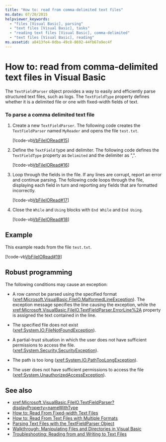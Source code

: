 ```yaml
---
title: "How to: read from comma-delimited text files"
ms.date: 07/20/2015
helpviewer_keywords: 
  - "files [Visual Basic], parsing"
  - "text files [Visual Basic], tasks"
  - "reading text files [Visual Basic], comma-delimited"
  - "text files [Visual Basic], reading"
ms.assetid: a8413fe4-0dba-49c8-8692-44fb67a9ec4f
---
```

# How to: read from comma-delimited text files in Visual Basic

The `TextFieldParser` object provides a way to easily and efficiently parse structured text files, such as logs. The `TextFieldType` property defines whether it is a delimited file or one with fixed-width fields of text.  
  
### To parse a comma delimited text file  
  
1. Create a new `TextFieldParser`. The following code creates the `TextFieldParser` named `MyReader` and opens the file `test.txt`.  
  
     [!code-vb[VbFileIORead#15](~/samples/snippets/visualbasic/VS_Snippets_VBCSharp/VbFileIORead/VB/Class1.vb#15)]  
  
2. Define the `TextField` type and delimiter. The following code defines the `TextFieldType` property as `Delimited` and the delimiter as ",".  
  
     [!code-vb[VbFileIORead#16](~/samples/snippets/visualbasic/VS_Snippets_VBCSharp/VbFileIORead/VB/Class1.vb#16)]  
  
3. Loop through the fields in the file. If any lines are corrupt, report an error and continue parsing. The following code loops through the file, displaying each field in turn and reporting any fields that are formatted incorrectly.  
  
     [!code-vb[VbFileIORead#17](~/samples/snippets/visualbasic/VS_Snippets_VBCSharp/VbFileIORead/VB/Class1.vb#17)]  
  
4. Close the `While` and `Using` blocks with `End While` and `End Using`.  
  
     [!code-vb[VbFileIORead#18](~/samples/snippets/visualbasic/VS_Snippets_VBCSharp/VbFileIORead/VB/Class1.vb#18)]  
  
## Example  

 This example reads from the file `test.txt`.  
  
 [!code-vb[VbFileIORead#19](~/samples/snippets/visualbasic/VS_Snippets_VBCSharp/VbFileIORead/VB/Class1.vb#19)]  
  
## Robust programming  

 The following conditions may cause an exception:  
  
- A row cannot be parsed using the specified format (<xref:Microsoft.VisualBasic.FileIO.MalformedLineException>). The exception message specifies the line causing the exception, while the <xref:Microsoft.VisualBasic.FileIO.TextFieldParser.ErrorLine%2A> property is assigned the text contained in the line.  
  
- The specified file does not exist (<xref:System.IO.FileNotFoundException>).  
  
- A partial-trust situation in which the user does not have sufficient permissions to access the file. (<xref:System.Security.SecurityException>).  
  
- The path is too long (<xref:System.IO.PathTooLongException>).  
  
- The user does not have sufficient permissions to access the file (<xref:System.UnauthorizedAccessException>).  
  
## See also

- <xref:Microsoft.VisualBasic.FileIO.TextFieldParser?displayProperty=nameWithType>
- [How to: Read From Fixed-width Text Files](how-to-read-from-fixed-width-text-files.md)
- [How to: Read From Text Files with Multiple Formats](how-to-read-from-text-files-with-multiple-formats.md)
- [Parsing Text Files with the TextFieldParser Object](parsing-text-files-with-the-textfieldparser-object.md)
- [Walkthrough: Manipulating Files and Directories in Visual Basic](walkthrough-manipulating-files-and-directories.md)
- [Troubleshooting: Reading from and Writing to Text Files](troubleshooting-reading-from-and-writing-to-text-files.md)
